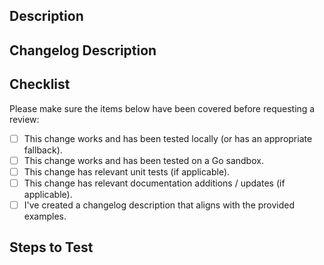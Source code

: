 <!--
## For Automatticians!

:wave: Just a quick reminder that this is a public repo. Please don't include any internal links or sensitive data (like PII, private code, customer names, site URLs, etc. Any fixes related to security should be discussed with Platform before opening a PR. If you're not sure if something is safe to share, please just ask!

### BEFORE YOU PROCEED!!

If you’re editing a feature without changing the spirit of the implementation, fixing bugs, or performing upgrades, then please proceed!

If you’re adding a feature or changing the spirit of an existing implementation, please create a proposal in Cantina P2 using the MU Plugins Proposal Block Pattern. Please mention the [CODEOWNERS](.github/CODEOWNERS) of this repository and relevant stakeholders in your proposal :). Please be aware that any unplanned work may take some time to get reviewed. Thank you 🙇‍♀️🙇!

## For external contributors!

Welcome! We look forward to your contribution! ❤️
-->
## Description
<!--
A few sentences describing the overall goals of the Pull Request.

Should include any special considerations, decisions, and links to relevant GitHub issues.

Please don't include internal or private links :)
-->

## Changelog Description
<!--
A description of the context of the change for a changelog. It should have a title, examples (if applicable), and why the change was made.

**Please keep the changelog title format same as in example bellow (### <Title>), as this is later used to generate the changelog entry title**

Example for a plugin upgrade:

### Plugin Updated: Jetpack 9.2.1

We upgraded Jetpack 9.2 to Jetpack 9.2.1.

Not a lot of significant changes in this patch release, just bugfixes and compatibility improvements.
-->
## Checklist

Please make sure the items below have been covered before requesting a review:

- [ ] This change works and has been tested locally (or has an appropriate fallback).
- [ ] This change works and has been tested on a Go sandbox.
- [ ] This change has relevant unit tests (if applicable).
- [ ] This change has relevant documentation additions / updates (if applicable).
- [ ] I've created a changelog description that aligns with the provided examples.

## Steps to Test
<!--
Outline the steps to test and verify the PR here.

Example:

1. Check out PR.
1. Go to `wp-admin` > `Tools` > `Bakery`
1. Click on "Bake Cookies" button.
1. Verify cookies are delicious.
-->
